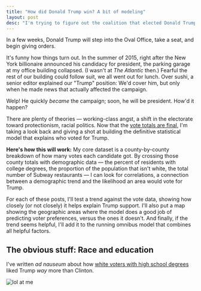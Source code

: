 ```yaml
---
title: "How did Donald Trump win? A bit of modeling"
layout: post
desc: "I'm trying to figure out the coalition that elected Donald Trump president. How? NERD SCIENCE."
---
```

In a few weeks, Donald Trump will step into the Oval Office, take a seat, and begin giving orders.

It's funny how things turn out. In the summer of 2015, right after the New York billionaire announced his candidacy for president, the parking garage at my office building collapsed. (I wasn't at _The Atlantic_ then.) Fearful the rest of our building could follow suit, we all went out for lunch. Over sushi, a senior editor explained our "Trump" position: We'd cover him, but only when he made news that actually affected the campaign.

Welp! He quickly _became_ the campaign; soon, he will be president. How'd it happen? 

There are plenty of theories — working-class angst, a shift in the electorate toward protectionism, racial politics. Now that the [vote totals are final](http://uselectionatlas.org/), I'm taking a look back and giving a shot at building the definitive statistical model that explains who voted for Trump.

**Here's how this will work:** My core dataset is a county-by-county breakdown of how many votes each candidate got. By crossing those county totals with demographic data — the percent of residents with college degrees, the proportion of the population that isn't white, the total number of Subway restaurants — I can look for correlations, a connection between a demographic trend and the likelihood an area would vote for Trump. 



For each of these posts, I'll test a trend against the vote data, showing how closely (or not closely) it helps explain Trump support. I'll also put a map showing the geographic areas where the model does a good job of predicting voter preferences, versus the ones it doesn't. And finally, if the trend seems helpful, I'll add it to the running omnibus model that combines all helpful factors.

## The obvious stuff: Race and education
I've written _ad nauseum_ about how [white voters with high school degrees](http://www.theatlantic.com/politics/archive/2016/09/dissecting-donald-trumps-support/499739/) liked Trump _way_ more than Clinton.

![lol at me](https://cdn.theatlantic.com/assets/media/img/mt/2016/09/test_banner/lead_960.png?1473872393)

